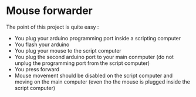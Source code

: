 # Mouse forwarder

The point of this project is quite easy :

- You plug your arduino programming port inside a scripting computer
- You flash your arduino
- You plug your mouse to the script computer
- You plug the second arduino port to your main conmputer (do not unplug the programming port from the script computer)
- You press forward
- Mouse movement should be disabled on the script computer and moving on the main computer (even tho the mouse is plugged inside the script computer)
